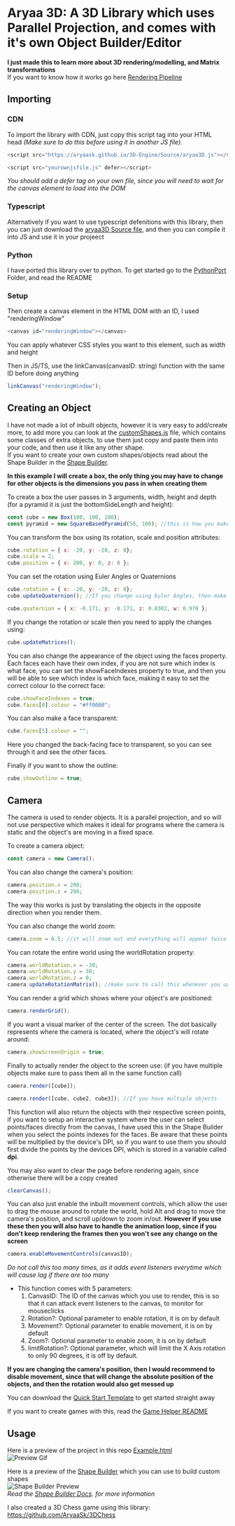# Aryaa 3D: A 3D Library which uses Parallel Projection, and comes with it's own Object Builder/Editor

**I just made this to learn more about 3D rendering/modelling, and Matrix transformations**\
If you want to know how it works go here [Rendering Pipeline](Docs/Pipeline.md)

## Importing
### CDN
To import the library with CDN, just copy this script tag into your HTML head *(Make sure to do this before using it in another JS file)*.
```javascript
<script src="https://aryaask.github.io/3D-Engine/Source/aryaa3D.js"></script>

<script src="yourownjsfile.js" defer></script>
```
*You should add a defer tag on your own file, since you will need to wait for the canvas element to load into the DOM*

### Typescript
Alternatively if you want to use typescript defenitions with this library, then you can just download the [aryaa3D Source file](Source/aryaa3D.ts), and then you can compile it into JS and use it in your projeect
### Python
I have ported this library over to python. To get started go to the [PythonPort](PythonPort) Folder, and read the README


### Setup
Then create a canvas element in the HTML DOM with an ID, I used "renderingWindow"
```javascript
<canvas id="renderingWindow"></canvas>
```
You can apply whatever CSS styles you want to this element, such as width and height

Then in JS/TS, use the linkCanvas(canvasID: string) function with the same ID before doing anything
```javascript
linkCanvas("renderingWindow");
```

## Creating an Object
I have not made a lot of inbuilt objects, however it is very easy to add/create more, to add more you can look at the [customShapes.js](ShapeBuilder/customShapes.js) file, which contains some classes of extra objects, to use them just copy and paste them into your code, and then use it like any other shape.\
If you want to create your own custom shapes/objects read about the Shape Builder in the [Shape Builder](Docs/buildingShapes.md).

**In this example I will create a box, the only thing you may have to change for other objects is the dimensions you pass in when creating them**

To create a box the user passes in 3 arguments, width, height and depth (for a pyramid it is just the bottomSideLength and height):
```javascript
const cube = new Box(100, 100, 100);
const pyramid = new SquareBasedPyramid(50, 100); //this is how you make a pyramid
```

You can transform the box using its rotation, scale and position attributes:
```javascript
cube.rotation = { x: -20, y: -20, z: 0};
cube.scale = 2;
cube.position = { x: 200, y: 0, z: 0 };
```

You can set the rotation using Euler Angles or Quaternions
```javascript
cube.rotation = { x: -20, y: -20, z: 0};
cube.updateQuaternion(); //If you change using Euler Angles, then make sure to call the updateQuaternion() function

cube.quaternion = { x: -0.171, y: -0.171, z: 0.0302, w: 0.970 };
```

If you change the rotation or scale then you need to apply the changes using:
```javascript
cube.updateMatrices();
```

You can also change the appearance of the object using the faces property. Each faces each have their own index, if you are not sure which index is what face, you can set the showFaceIndexes property to true, and then you will be able to see which index is which face, making it easy to set the correct colour to the correct face:
```javascript
cube.showFaceIndexes = true;
cube.faces[0].colour = "#ff0000";
```

You can also make a face transparent:
```javascript
cube.faces[5].colour = "";
```
Here you changed the back-facing face to transparent, so you can see through it and see the other faces.

Finally if you want to show the outline:
```javascript
cube.showOutline = true;
```

## Camera
The camera is used to render objects. It is a parallel projection, and so will not use perspective which makes it ideal for programs where the camera is static and the object's are moving in a fixed space.
 
To create a camera object:
```javascript
const camera = new Camera();
```

You can also change the camera's position:
```javascript
camera.position.x = 200;
camera.position.z = 200;
```
The way this works is just by translating the objects in the opposite direction when you render them.

You can also change the world zoom:
```javascript
camera.zoom = 0.5; //it will zoom out and everything will appear twice as small
```

You can rotate the entire world using the worldRotation property:
```javascript
camera.worldRotation.x = -30;
camera.worldRotation.y = 30;
camera.worldRotation.z = 0;
camera.updateRotationMatrix(); //make sure to call this whenever you update the worldRotation
```

You can render a grid which shows where your object's are positioned:
```javascript
camera.renderGrid();
```

If you want a visual marker of the center of the screen. The dot basically represents where the camera is located, where the object's will rotate around:
```javascript
camera.showScreenOrigin = true;
```

Finally to actually render the object to the screen use: (if you have multiple objects make sure to pass them all in the same function call)
```javascript
camera.render([cube]);

camera.render([cube, cube2, cube3]); //If you have multiple objects
```
This function will also return the objects with their respective screen points, if you want to setup an interactive system where the user can select points/faces directly from the canvas, I have used this in the Shape Builder when you select the points indexes for the faces. Be aware that these points will be multiplied by the device's DPI, so if you want to use them you should first divide the points by the devices DPI, which is stored in a variable called **dpi**.

You may also want to clear the page before rendering again, since otherwise there will be a copy created
```javascript
clearCanvas();
```

You can also just enable the inbuilt movement controls, which allow the user to drag the mouse around to rotate the world, hold Alt and drag to move the camera's position, and scroll up/down to zoom in/out. **However if you use these then you will also have to handle the animation loop, since if you don't keep rendering the frames then you won't see any change on the screen**
```javascript
camera.enableMovementControls(canvasID);
```
*Do not call this too many times, as it adds event listeners everytime which will cause lag if there are too many*
- This function comes with 5 parameters:
    1. CanvasID: The ID of the canvas which you use to render, this is so that it can attack event listeners to the canvas, to monitor for mouseclicks
    2. Rotation?: Optional parameter to enable rotation, it is on by default
    3. Movement?: Optional parameter to enable movement, it is on by default
    4. Zoom?: Optional parameter to enable zoom, it is on by default
    5. limitRotation?: Optional parameter, which will limit the X Axis rotation to only 90 degrees, it is off by default.

**If you are changing the camera's position, then I would recommend to disable movement, since that will change the absolute position of the objects, and then the rotation would also get messed up**

You can download the [Quick Start Template](template.html) to get started straight away

If you want to create games with this, read the [Game Helper README](Docs/GameHelper.md)

## Usage
Here is a preview of the project in this repo [Example.html](https://aryaask.github.io/3D-Engine/Previews/example.html)\
![Preview Gif](https://github.com/AryaaSk/3D-Engine/blob/master/Previews/3DEngineDemo.gif?raw=true)

Here is a preview of the [Shape Builder](https://aryaask.github.io/3D-Engine/ShapeBuilder/) which you can use to build custom shapes\
![Shape Builder Preview](https://github.com/AryaaSk/3D-Engine/blob/master/Previews/ShapeBuilderPreview2.png?raw=true)\
*Read the [Shape Builder Docs](Docs/buildingShapes.md). for more information*

I also created a 3D Chess game using this library: https://github.com/AryaaSk/3DChess